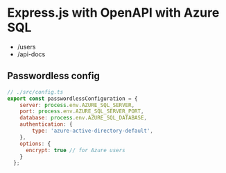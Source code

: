 # Express.js with OpenAPI with Azure SQL

* /users
* /api-docs

## Passwordless config

```javascript
// ./src/config.ts
export const passwordlessConfiguration = {
    server: process.env.AZURE_SQL_SERVER,
    port: process.env.AZURE_SQL_SERVER_PORT,
    database: process.env.AZURE_SQL_DATABASE,
    authentication: {
        type: 'azure-active-directory-default',
    },
    options: {
      encrypt: true // for Azure users
    }
  };
```